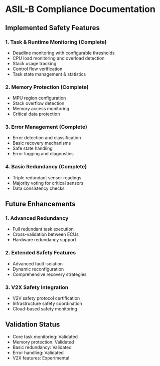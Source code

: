 # ASIL-B Compliance Documentation

## Implemented Safety Features

### 1. Task & Runtime Monitoring (Complete)
- Deadline monitoring with configurable thresholds
- CPU load monitoring and overload detection
- Stack usage tracking
- Control flow verification
- Task state management & statistics

### 2. Memory Protection (Complete)
- MPU region configuration
- Stack overflow detection
- Memory access monitoring
- Critical data protection

### 3. Error Management (Complete)
- Error detection and classification
- Basic recovery mechanisms
- Safe state handling
- Error logging and diagnostics

### 4. Basic Redundancy (Complete)
- Triple redundant sensor readings
- Majority voting for critical sensors
- Data consistency checks

## Future Enhancements

### 1. Advanced Redundancy
- Full redundant task execution
- Cross-validation between ECUs
- Hardware redundancy support

### 2. Extended Safety Features
- Advanced fault isolation
- Dynamic reconfiguration
- Comprehensive recovery strategies

### 3. V2X Safety Integration
- V2V safety protocol certification
- Infrastructure safety coordination
- Cloud-based safety monitoring

## Validation Status
- Core task monitoring: Validated
- Memory protection: Validated
- Basic redundancy: Validated
- Error handling: Validated
- V2X features: Experimental
